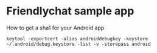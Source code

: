 # Friendlychat sample app


How to get a sha1 for your Android app

`keytool -exportcert -alias androiddebugkey -keystore ~/.android/debug.keystore -list -v -storepass android`
